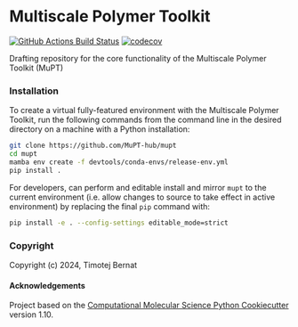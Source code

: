 Multiscale Polymer Toolkit
==============================
[//]: # (Badges)
[![GitHub Actions Build Status](https://github.com/MuPT_Hub/mupt/workflows/CI/badge.svg)](https://github.com/MuPT_Hub/mupt/actions?query=workflow%3ACI)
[![codecov](https://codecov.io/gh/MuPT_Hub/mupt/branch/main/graph/badge.svg)](https://codecov.io/gh/MuPT_Hub/mupt/branch/main)


Drafting repository for the core functionality of the Multiscale Polymer Toolkit (MuPT)

### Installation
To create a virtual fully-featured environment with the Multiscale Polymer Toolkit, run the following commands from the command line in the desired directory on a machine with a Python installation:
```sh
git clone https://github.com/MuPT-hub/mupt
cd mupt
mamba env create -f devtools/conda-envs/release-env.yml
pip install .
```

For developers, can perform and editable install and mirror `mupt` to the current environment (i.e. allow changes to source to take effect in active environment) by replacing the final `pip` command with:
```sh
pip install -e . --config-settings editable_mode=strict
```


### Copyright

Copyright (c) 2024, Timotej Bernat


#### Acknowledgements
 
Project based on the 
[Computational Molecular Science Python Cookiecutter](https://github.com/molssi/cookiecutter-cms) version 1.10.
